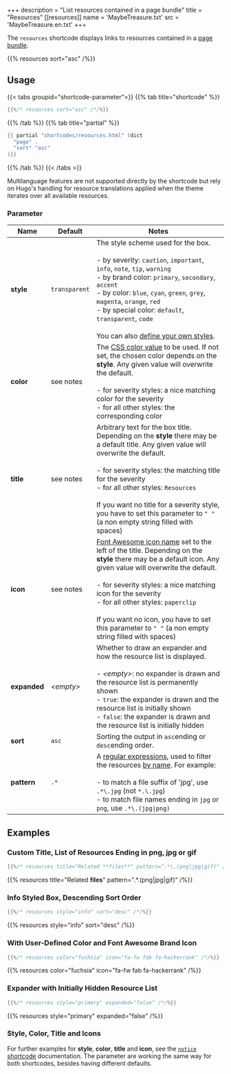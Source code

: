 +++
description = "List resources contained in a page bundle"
title = "Resources"
[[resources]]
  name = 'MaybeTreasure.txt'
  src = 'MaybeTreasure.en.txt'
+++

The `resources` shortcode displays links to resources contained in a [page bundle](https://gohugo.io/content-management/page-bundles/).

{{% resources sort="asc" /%}}

## Usage

{{< tabs groupid="shortcode-parameter">}}
{{% tab title="shortcode" %}}

````go
{{%/* resources sort="asc" /*/%}}
````

{{% /tab %}}
{{% tab title="partial" %}}

````go
{{ partial "shortcodes/resources.html" (dict
  "page" .
  "sort" "asc"
)}}
````

{{% /tab %}}
{{< /tabs >}}

Multilanguage features are not supported directly by the shortcode but rely on Hugo's handling for resource translations applied when the theme iterates over all available resources.

### Parameter

| Name                  | Default         | Notes       |
|-----------------------|-----------------|-------------|
| **style**             | `transparent`   | The style scheme used for the box.<br><br>- by severity: `caution`, `important`, `info`, `note`, `tip`, `warning`<br>- by brand color: `primary`, `secondary`, `accent`<br>- by color: `blue`, `cyan`, `green`, `grey`, `magenta`, `orange`, `red`<br>- by special color: `default`, `transparent`, `code`<br><br>You can also [define your own styles](shortcodes/notice#defining-own-styles). |
| **color**             | see notes       | The [CSS color value](https://developer.mozilla.org/en-US/docs/Web/CSS/color_value) to be used. If not set, the chosen color depends on the **style**. Any given value will overwrite the default.<br><br>- for severity styles: a nice matching color for the severity<br>- for all other styles: the corresponding color |
| **title**             | see notes       | Arbitrary text for the box title. Depending on the **style** there may be a default title. Any given value will overwrite the default.<br><br>- for severity styles: the matching title for the severity<br>- for all other styles: `Resources`<br><br>If you want no title for a severity style, you have to set this parameter to `" "` (a non empty string filled with spaces) |
| **icon**              | see notes       | [Font Awesome icon name](shortcodes/icon#finding-an-icon) set to the left of the title. Depending on the **style** there may be a default icon. Any given value will overwrite the default.<br><br>- for severity styles: a nice matching icon for the severity<br>- for all other styles: `paperclip`<br><br>If you want no icon, you have to set this parameter to `" "` (a non empty string filled with spaces) |
| **expanded**          | _&lt;empty&gt;_ | Whether to draw an expander and how the resource list is displayed.<br><br>- _&lt;empty&gt;_: no expander is drawn and the resource list is permanently shown<br>- `true`: the expander is drawn and the resource list is initially shown<br>- `false`: the expander is drawn and the resource list is initially hidden |
| **sort**              | `asc`           | Sorting the output in `asc`ending or `desc`ending order. |
| **pattern**           | `.*`            | A [regular expressions](https://en.wikipedia.org/wiki/Regular_expression), used to filter the resources [by name](https://gohugo.io/methods/resource/name/). For example:<br><br>- to match a file suffix of 'jpg', use `.*\.jpg` (not `*.\.jpg`)<br>- to match file names ending in `jpg` or `png`, use `.*\.(jpg\|png)` |

## Examples

### Custom Title, List of Resources Ending in png, jpg or gif

````go
{{%/* resources title="Related **files**" pattern=".*\.(png|jpg|gif)" /*/%}}
````

{{% resources title="Related **files**" pattern=".*\.(png|jpg|gif)" /%}}

### Info Styled Box, Descending Sort Order

````go
{{%/* resources style="info" sort="desc" /*/%}}
````

{{% resources style="info" sort="desc" /%}}

### With User-Defined Color and Font Awesome Brand Icon

````go
{{%/* resources color="fuchsia" icon="fa-fw fab fa-hackerrank" /*/%}}
````

{{% resources color="fuchsia" icon="fa-fw fab fa-hackerrank" /%}}

### Expander with Initially Hidden Resource List

````go
{{%/* resources style="primary" expanded="false" /*/%}}
````

{{% resources style="primary" expanded="false" /%}}

### Style, Color, Title and Icons

For further examples for **style**, **color**, **title** and **icon**, see the [`notice` shortcode](shortcodes/notice) documentation. The parameter are working the same way for both shortcodes, besides having different defaults.
